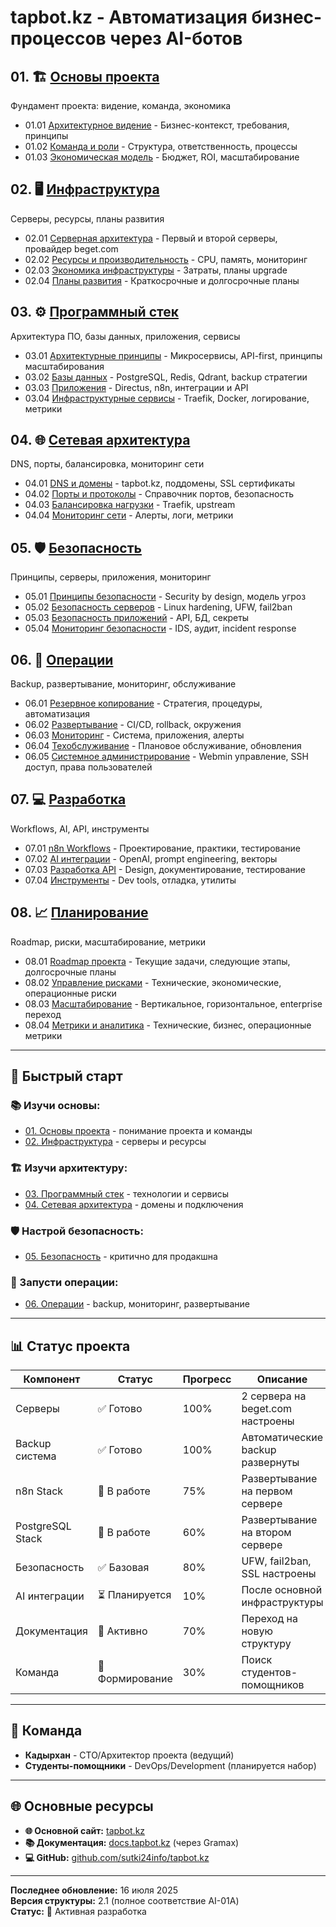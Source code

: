 # tapbot.kz - Автоматизация бизнес-процессов через AI-ботов

## 01. 🏗️ [Основы проекта](01-project-foundation)
Фундамент проекта: видение, команда, экономика
- 01.01 [Архитектурное видение](01-project-foundation/01-01-vision/README.md) - Бизнес-контекст, требования, принципы
- 01.02 [Команда и роли](01-project-foundation/01-02-team/README.md) - Структура, ответственность, процессы
- 01.03 [Экономическая модель](01-project-foundation/01-03-economics/README.md) - Бюджет, ROI, масштабирование

## 02. 🖥️ [Инфраструктура](02-infrastructure)
Серверы, ресурсы, планы развития
- 02.01 [Серверная архитектура](02-infrastructure/02-01-servers/README.md) - Первый и второй серверы, провайдер beget.com
- 02.02 [Ресурсы и производительность](02-infrastructure/02-02-resources/README.md) - CPU, память, мониторинг
- 02.03 [Экономика инфраструктуры](02-infrastructure/02-03-economics/README.md) - Затраты, планы upgrade
- 02.04 [Планы развития](02-infrastructure/02-04-development/README.md) - Краткосрочные и долгосрочные планы

## 03. ⚙️ [Программный стек](03-software-stack)
Архитектура ПО, базы данных, приложения, сервисы
- 03.01 [Архитектурные принципы](03-software-stack/03-01-architecture/README.md) - Микросервисы, API-first, принципы масштабирования
- 03.02 [Базы данных](03-software-stack/03-02-databases/README.md) - PostgreSQL, Redis, Qdrant, backup стратегии
- 03.03 [Приложения](03-software-stack/03-03-applications/README.md) - Directus, n8n, интеграции и API
- 03.04 [Инфраструктурные сервисы](03-software-stack/03-04-infrastructure-services/README.md) - Traefik, Docker, логирование, метрики

## 04. 🌐 [Сетевая архитектура](04-network-architecture)
DNS, порты, балансировка, мониторинг сети
- 04.01 [DNS и домены](04-network-architecture/04-01-domains/README.md) - tapbot.kz, поддомены, SSL сертификаты
- 04.02 [Порты и протоколы](04-network-architecture/04-02-ports-protocols/README.md) - Справочник портов, безопасность
- 04.03 [Балансировка нагрузки](04-network-architecture/04-03-loadbalancing/README.md) - Traefik, upstream
- 04.04 [Мониторинг сети](04-network-architecture/04-04-monitoring/README.md) - Алерты, логи, метрики

## 05. 🛡️ [Безопасность](05-security)
Принципы, серверы, приложения, мониторинг
- 05.01 [Принципы безопасности](05-security/05-01-principles/README.md) - Security by design, модель угроз
- 05.02 [Безопасность серверов](05-security/05-02-server-security/README.md) - Linux hardening, UFW, fail2ban
- 05.03 [Безопасность приложений](05-security/05-03-application-security/README.md) - API, БД, секреты
- 05.04 [Мониторинг безопасности](05-security/05-04-monitoring/README.md) - IDS, аудит, incident response

## 06. 🔧 [Операции](06-operations)
Backup, развертывание, мониторинг, обслуживание
- 06.01 [Резервное копирование](06-operations/06-01-backup/README.md) - Стратегия, процедуры, автоматизация
- 06.02 [Развертывание](06-operations/06-02-deployment/README.md) - CI/CD, rollback, окружения
- 06.03 [Мониторинг](06-operations/06-03-monitoring/README.md) - Система, приложения, алерты
- 06.04 [Техобслуживание](06-operations/06-04-maintenance/README.md) - Плановое обслуживание, обновления
- 06.05 [Системное администрирование](06-operations/06-05-system-administration/README.md) - Webmin управление, SSH доступ, права пользователей

## 07. 💻 [Разработка](07-development)
Workflows, AI, API, инструменты
- 07.01 [n8n Workflows](07-development/07-01-workflows/README.md) - Проектирование, практики, тестирование
- 07.02 [AI интеграции](07-development/07-02-ai-integration/README.md) - OpenAI, prompt engineering, векторы
- 07.03 [Разработка API](07-development/07-03-api-development/README.md) - Design, документирование, тестирование
- 07.04 [Инструменты](07-development/07-04-tools/README.md) - Dev tools, отладка, утилиты

## 08. 📈 [Планирование](08-planning)
Roadmap, риски, масштабирование, метрики
- 08.01 [Roadmap проекта](08-planning/08-01-roadmap/README.md) - Текущие задачи, следующие этапы, долгосрочные планы
- 08.02 [Управление рисками](08-planning/08-02-risk-management/README.md) - Технические, экономические, операционные риски
- 08.03 [Масштабирование](08-planning/08-03-scaling/README.md) - Вертикальное, горизонтальное, enterprise переход
- 08.04 [Метрики и аналитика](08-planning/08-04-metrics/README.md) - Технические, бизнес, операционные метрики

---

## 🚀 Быстрый старт

### 📚 Изучи основы:
- [01. Основы проекта](01-project-foundation) - понимание проекта и команды
- [02. Инфраструктура](02-infrastructure) - серверы и ресурсы

### 🏗️ Изучи архитектуру:
- [03. Программный стек](03-software-stack) - технологии и сервисы
- [04. Сетевая архитектура](04-network-architecture) - домены и подключения

### 🛡️ Настрой безопасность:
- [05. Безопасность](05-security) - критично для продакшна

### 🔧 Запусти операции:
- [06. Операции](06-operations) - backup, мониторинг, развертывание

---

## 📊 Статус проекта

| Компонент | Статус | Прогресс | Описание |
|-----------|---------|----------|----------|
| Серверы | ✅ Готово | 100% | 2 сервера на beget.com настроены |
| Backup система | ✅ Готово | 100% | Автоматические backup развернуты |
| n8n Stack | 🔄 В работе | 75% | Развертывание на первом сервере |
| PostgreSQL Stack | 🔄 В работе | 60% | Развертывание на втором сервере |
| Безопасность | ✅ Базовая | 80% | UFW, fail2ban, SSL настроены |
| AI интеграции | ⏳ Планируется | 10% | После основной инфраструктуры |
| Документация | 🔄 Активно | 70% | Переход на новую структуру |
| Команда | 🔄 Формирование | 30% | Поиск студентов-помощников |

---

## 👥 Команда

- **Кадырхан** - CTO/Архитектор проекта (ведущий)
- **Студенты-помощники** - DevOps/Development (планируется набор)

---

## 🌐 Основные ресурсы

- **🌐 Основной сайт:** [tapbot.kz](https://tapbot.kz)
- **📚 Документация:** [docs.tapbot.kz](https://docs.tapbot.kz) (через Gramax)
- **💻 GitHub:** [github.com/sutki24info/tapbot.kz](https://github.com/sutki24info/tapbot.kz)

---

**Последнее обновление:** 16 июля 2025  
**Версия структуры:** 2.1 (полное соответствие AI-01A)  
**Статус:** 🚀 Активная разработка